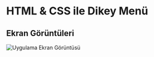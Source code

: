 ﻿# HTML & CSS ile Dikey Menü

## Ekran Görüntüleri

![Uygulama Ekran Görüntüsü](https://i.hizliresim.com/5goknnk.jpg)
